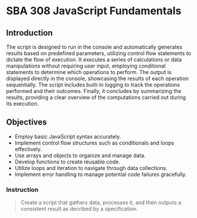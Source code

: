 # SBA 308 JavaScript Fundamentals

## Introduction

The script is designed to run in the console and automatically generates results based on predefined parameters, utilizing control flow statements to dictate the flow of execution. It executes a series of calculations or data manipulations without requiring user input, employing conditional statements to determine which operations to perform. The output is displayed directly in the console, showcasing the results of each operation sequentially. The script includes built-in logging to track the operations performed and their outcomes. Finally, it concludes by summarizing the results, providing a clear overview of the computations carried out during its execution.

## Objectives

- Employ basic JavaScript syntax accurately.
- Implement control flow structures such as conditionals and loops effectively.
- Use arrays and objects to organize and manage data.
- Develop functions to create reusable code.
- Utilize loops and iteration to navigate through data collections.
- Implement error handling to manage potential code failures gracefully.

### Instruction

> Create a script that gathers data, processes it, and then outputs a consistent result as decribed by a specification.

###
